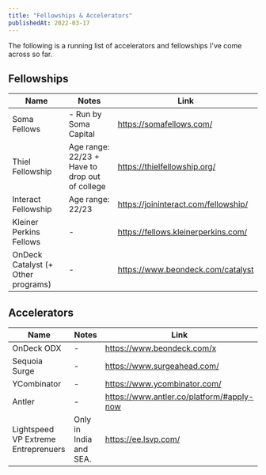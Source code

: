 ```yaml
---
title: "Fellowships & Accelerators"
publishedAt: 2022-03-17
---
```


The following is a running list of accelerators and fellowships I've come across so far.

## Fellowships

| Name                               | Notes                                          | Link                                 |
| ---------------------------------- | ---------------------------------------------- | ------------------------------------ |
| Soma Fellows                       | - Run by Soma Capital                          | https://somafellows.com/             |
| Thiel Fellowship                   | Age range: 22/23 + Have to drop out of college | https://thielfellowship.org/         |
| Interact Fellowship                | Age range: 22/23                               | https://joininteract.com/fellowship/ |
| Kleiner Perkins Fellows            | -                                              | https://fellows.kleinerperkins.com/  |
| OnDeck Catalyst (+ Other programs) | -                                              | https://www.beondeck.com/catalyst    |

## Accelerators

| Name                                | Notes                  | Link                                      |
| ----------------------------------- | ---------------------- | ----------------------------------------- |
| OnDeck ODX                          | -                      | https://www.beondeck.com/x                |
| Sequoia Surge                       | -                      | https://www.surgeahead.com/               |
| YCombinator                         | -                      | https://www.ycombinator.com/              |
| Antler                              | -                      | https://www.antler.co/platform/#apply-now |
| Lightspeed VP Extreme Entreprenuers | Only in India and SEA. | https://ee.lsvp.com/                      |
